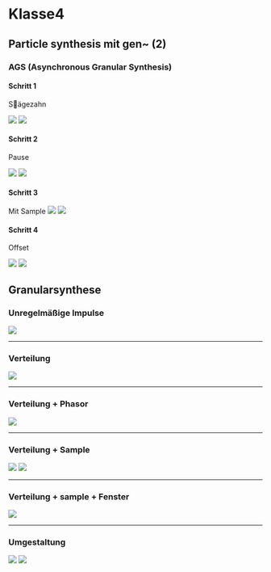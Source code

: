 # Klasse4

## Particle synthesis mit gen~ (2)

### AGS (Asynchronous Granular Synthesis)

#### Schritt 1

S￿ägezahn

![](Klasse4/ags/step1/main.png)
![](Klasse4/ags/step1/gen.png)

#### Schritt 2

Pause

![](Klasse4/ags/step2/main.png)
![](Klasse4/ags/step2/gen.png)

#### Schritt 3

Mit Sample
![](Klasse4/ags/step3/main.png)
![](Klasse4/ags/step3/gen.png)

#### Schritt 4

Offset

![](Klasse4/ags/step4/main.png)
![](Klasse4/ags/step4/gen.png)


## Granularsynthese
### Unregelmäßige Impulse

![](Klasse3/png/irregular.png)

---
### Verteilung

![](Klasse3/png/distribute.png)

---

### Verteilung + Phasor
![](Klasse3/png/distribute+phasor.png)

---
### Verteilung + Sample
![](Klasse3/png/ags-without.png)
![](Klasse3/png/ags-without-gen.png)

---
### Verteilung + sample + Fenster
![](Klasse3/png/ags-with.png)

---
### Umgestaltung

![](Klasse3/png/ags-refactored-gen.png)
![](Klasse3/png/ags-refactored-gengen.png)

